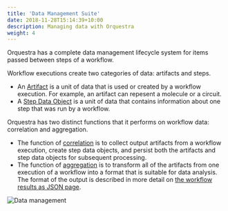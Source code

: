 ```yaml
---
title: 'Data Management Suite'
date: 2018-11-28T15:14:39+10:00
description: Managing data with Orquestra
weight: 4
---
```


Orquestra has a complete data management lifecycle system for items passed between steps of a workflow.

Workflow executions create two categories of data: artifacts and steps.
- An [Artifact](../data-management/workflow-artifacts/) is a unit of data that is used or created by a workflow execution. For example, an artifact can repesent a molecule or a circuit.
- A [Step Data Object](../data-management/workflow-artifacts/) is a unit of data that contains information about one step that was run by a workflow.

Orquestra has two distinct functions that it performs on workflow data: correlation and aggregation.
- The function of [correlation](../data-management/correlation/) is to collect output artifacts from a workflow execution, create step data objects, and persist both the artifacts and step data objects for subsequent processing.
- The function of [aggregation](../data-management/aggregation/) is to transform all of the artifacts from one execution of a workflow into a format that is suitable for data analysis. The format of the output is described in more detail on [the workflow results as JSON page](../data-management/workflow-result/).

![Data management](../img/dataintro4.png)
